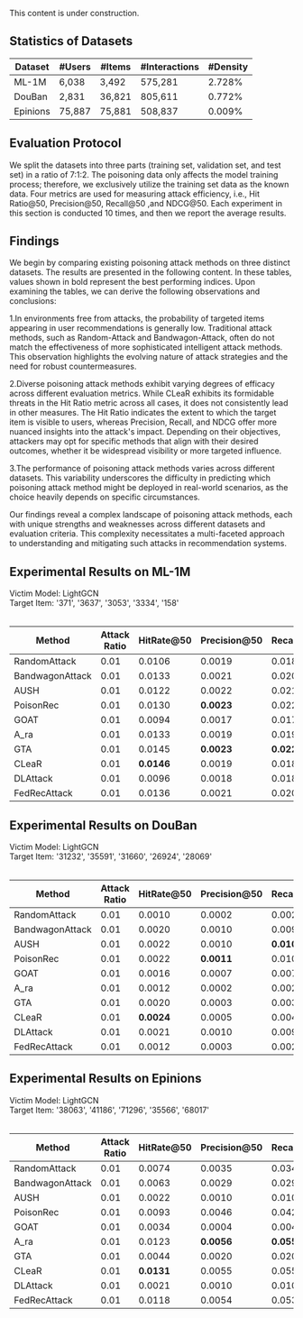 This content is under construction.

<h2>Statistics of Datasets</h2>

| Dataset | #Users | #Items | #Interactions | #Density |
| --- | --- | --- | --- | --- |
| ML-1M | 6,038 | 3,492 | 575,281 | 2.728% |
| DouBan | 2,831 | 36,821 | 805,611 | 0.772% |
| Epinions | 75,887 | 75,881 | 508,837 | 0.009% |

<h2>Evaluation Protocol</h2>

We split the datasets into three parts (training set, validation set, and test set) in a ratio of 7:1:2. The poisoning data only affects the model training process; therefore, we exclusively utilize the training set data as the known data. Four metrics are used for measuring attack efficiency, i.e., Hit Ratio@50, Precision@50, Recall@50 ,and NDCG@50. Each experiment in this section is conducted 10 times, and then we report the average results.

<h2>Findings</h2>

We begin by comparing existing poisoning attack methods on three distinct datasets. The results are presented in the following content. In these tables, values shown in bold represent the best performing indices. Upon examining the tables, we can derive the following observations and conclusions: 

1.In environments free from attacks, the probability of targeted items appearing in user recommendations is generally low. Traditional attack methods, such as Random-Attack and Bandwagon-Attack, often do not match the effectiveness of more sophisticated intelligent attack methods. This observation highlights the evolving nature of attack strategies and the need for robust countermeasures.

2.Diverse poisoning attack methods exhibit varying degrees of efficacy across different evaluation metrics. While CLeaR exhibits its formidable threats in the Hit Ratio metric across all cases, it does not consistently lead in other measures. The Hit Ratio indicates the extent to which the target item is visible to users, whereas Precision, Recall, and NDCG offer more nuanced insights into the attack's impact. Depending on their objectives, attackers may opt for specific methods that align with their desired outcomes, whether it be widespread visibility or more targeted influence.

3.The performance of poisoning attack methods varies across different datasets. This variability underscores the difficulty in predicting which poisoning attack method might be deployed in real-world scenarios, as the choice heavily depends on specific circumstances.

Our findings reveal a complex landscape of poisoning attack methods, each with unique strengths and weaknesses across different datasets and evaluation criteria. This complexity necessitates a multi-faceted approach to understanding and mitigating such attacks in recommendation systems.


<h2>Experimental Results on ML-1M</h2>
Victim Model: LightGCN <br>
Target Item: '371', '3637', '3053', '3334', '158' <br><br>

| **Method**          | **Attack Ratio** | **HitRate@50** | **Precision@50** | **Recall@50** | **NDCG@50**   |
|-----------------|------------|---------|-----------|--------|--------|
| RandomAttack    | 0.01       | 0.0106  | 0.0019    | 0.0185 | 0.0112 |
| BandwagonAttack | 0.01       | 0.0133  | 0.0021    | 0.0206 | 0.0131 |
| AUSH            | 0.01       | 0.0122  | 0.0022    | 0.0217 | 0.0169 |
| PoisonRec       | 0.01       | 0.0130  | **0.0023**    | 0.0225 | **0.0177** |
| GOAT            | 0.01       | 0.0094  | 0.0017    | 0.0173 | 0.0104 |
| A_ra            | 0.01       | 0.0133  | 0.0019    | 0.0192 | 0.0097 |
| GTA             | 0.01       | 0.0145  | **0.0023**    | **0.0227** | 0.0098 |
| CLeaR           | 0.01       | **0.0146**  | 0.0019    | 0.0188 | 0.0092 |
| DLAttack        | 0.01       | 0.0096  | 0.0018    | 0.0183 | 0.0142 |
| FedRecAttack    | 0.01       | 0.0136  | 0.0021    | 0.0207 | 0.0113 |



<h2>Experimental Results on DouBan</h2>
Victim Model: LightGCN <br>
Target Item: '31232', '35591', '31660', '26924', '28069' <br><br>

| **Method**          | **Attack Ratio** | **HitRate@50** | **Precision@50** | **Recall@50** | **NDCG@50**   |
|-----------------|------------|---------|-----------|--------|--------|
| RandomAttack    | 0.01       | 0.0010  | 0.0002    | 0.0021 | 0.0008 |
| BandwagonAttack | 0.01       | 0.0020  | 0.0010    | 0.0096 | 0.0088 |
| AUSH            | 0.01       | 0.0022  | 0.0010    | **0.0104** | **0.0102** |
| PoisonRec       | 0.01       | 0.0022  | **0.0011**    | 0.0103 | 0.0101 |
| GOAT            | 0.01       | 0.0016  | 0.0007    | 0.0075 | 0.0048 |
| A_ra            | 0.01       | 0.0012  | 0.0002    | 0.0024 | 0.0013 |
| GTA             | 0.01       | 0.0020  | 0.0003    | 0.0033 | 0.0012 |
| CLeaR           | 0.01       | **0.0024**  | 0.0005    | 0.0047 | 0.0020 |
| DLAttack        | 0.01       | 0.0021  | 0.0010    | 0.0099 | 0.0097 |
| FedRecAttack    | 0.01       | 0.0012  | 0.0003    | 0.0027 | 0.0013 |


<h2>Experimental Results on Epinions</h2>
Victim Model: LightGCN <br>
Target Item: '38063', '41186', '71296', '35566', '68017' <br><br>

| **Method**          | **Attack Ratio** | **HitRate@50** | **Precision@50** | **Recall@50** | **NDCG@50**   |
| -------------- | ---------- | ------- | --------- | ------ | ----- |
| RandomAttack   | 0.01       | 0.0074  | 0.0035    | 0.0346 | 0.0226|
| BandwagonAttack| 0.01       | 0.0063  | 0.0029    | 0.0291 | 0.0168|
| AUSH           | 0.01       | 0.0022  | 0.0010    | 0.0107 | 0.0102|
| PoisonRec      | 0.01       | 0.0093  | 0.0046    | 0.0428 | 0.0211|
| GOAT           | 0.01       | 0.0034  | 0.0004    | 0.0041 | 0.0021|
| A_ra           | 0.01       | 0.0123  | **0.0056**    | **0.0558** | **0.0311**|
| GTA            | 0.01       | 0.0044  | 0.0020    | 0.0203 | 0.0126|
| CLeaR          | 0.01       | **0.0131**  | 0.0055    | 0.0552 | 0.0295|
| DLAttack       | 0.01       | 0.0021  | 0.0010    | 0.0104 | 0.0101|
| FedRecAttack   | 0.01       | 0.0118  | 0.0054    | 0.0536 | 0.0299|




